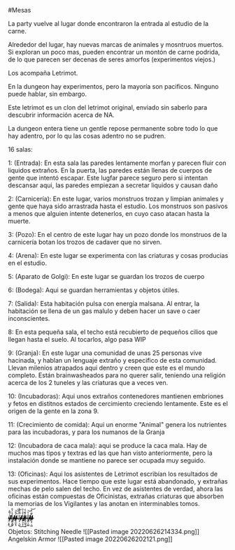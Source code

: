 #Mesas

La party vuelve al lugar donde encontraron la entrada al estudio de la carne.

Alrededor del lugar, hay nuevas marcas de animales y mosntruos muertos. Si exploran un poco mas, pueden encontrar un montón de carne podrida, de lo que parecen ser decenas de seres amorfos (experimentos viejos.)


Los acompaña Letrimot.

En la dungeon hay experimentos, pero la mayoría son pacificos. Ninguno puede hablar, sin embargo.


Este letrimot es un clon del letrimot original, enviado sin saberlo para descubrir información acerca de NA.

La dungeon entera tiene un gentle repose permanente sobre todo lo que hay adentro, por lo qu las cosas adentro no se pudren.

16 salas:


1: (Entrada): En esta sala las paredes lentamente morfan y parecen fluir con liquidos extraños. En la puerta, las paredes están llenas de cuerpos de gente que intentó escapar. 
Este lugfar parece seguro pero si intentan descansar aqui, las paredes empiezan a secretar liquidos y causan daño

2: (Carnicería): En este lugar, varios monstruos trozan y limpian animales y gente que haya sido arrastrada hasta el estudio. Los monstruos son pasivos a menos que alguien intente detenerlos, en cuyo caso atacan hasta la muerte.

3: (Pozo): En el centro de este lugar hay un pozo donde los monstruos de la carnicería botan los trozos de cadaver que no sirven.

4: (Arena): En este lugar se experimenta con las criaturas y cosas producias en el estudio. 

5: (Aparato de Golgi): En este lugar se guardan los trozos de cuerpo

6: (Bodega): Aqui se guardan herramientas y objetos útiles.


7: (Salida): Esta habitación pulsa con energía malsana. Al entrar, la habitación se llena de un gas malulo y deben hacer un save o caer inconscientes.

8: En esta pequeña sala, el techo está recubierto de pequeños cilios que llegan hasta el suelo. Al tocarlos, algo pasa WIP

9: (Granja): En este lugar una comunidad de unas 25 personas vive hacinada, y hablan un lenguaje extraño y especifico de esta comunidad. Llevan milenios atrapados aqui dentro y creen que este es el mundo completo. Están brainwasheados para no querer salir, teniendo una religión acerca de los 2 tuneles y las criaturas que a veces ven.

10: (Incubadoras): Aqui unos extraños contenedores mantienen embriones y fetos en distitnos estados de cercimiento creciendo lentamente. Este es el origen de la gente en la zona 9.

11: (Crecimiento de comida): Aqui un enorme "Animal" genera los nutrientes para las incubadoras, y para los numanos de la Granja

12: (Incubadora de caca mala): aqui se produce la caca mala. Hay de muchos mas tipos y textras ed las que han visto anteriormente, pero la instalación donde se mantiene no parece ser ocupada muy seguido.

13: (Oficinas): Aqui los asistentes de Letrimot escribían los resultados de sus experimentos. Hace tiempo que este lugar está abandonado, y extrañas mechas de pelo salen del techo. En vez de asistentes de verdad, ahora las oficinas están compuestas de Oficinistas, extrañas criaturas que absorben la memorias de los Vigilantes y las anotan en interminables tomos.





r̷̵̵̸̶̴̴̴̶̸̶̶̶̵̸̶̸̸̵̷̸̷̵̸̵̸̴̵̸̸̵̸̵̵̶̴̴̴̴̷̸̸̴̵̴̴̸̶̶̸̴̴̷̸̸̷̸̸̸̸̴̶̶̴̷̸̵̸̴̵̵̷̴̵̷̸̵̶̶̵̸̷̶̸̴̶̶̸̶̵̵̶̴̴̷̷̵̴̷̶̵̷̵̵̴̸̶̸̷̴̵̴̶̶̵̷̵̴̷̷̷̴̴̸̷̴̵̴̵̴̴̸̷̷̵̸̵̵̷̸̷̴̸̸̸̶̸̵̶̶̷̴̴̶̷̴̵̷̷̵̸̴̷̶̸̶̶̶̵̸̵̵̵̵̸̴̵̵̶̴̴̶̶̶̶̸̴̴̴̶̵̵̸̵̶̷̵̴̴̴̴̷̵̸̸̴̷̴̴̷̶̶̵̶̸̷̴̸̷̸̸̶̸̶̵̸̶̷̶̴̷̴̷̸̴̸̷̴̵̴̶̷̷̸̸̷̸̶̸̶̸̵̶̵̶̷̵̴̵̸̷̷̷̷̶̵̵̴̵̸̶̵̶̸̴̷̸̶̵̴̵̵̶̵̵̴̶̷̶̸̵̷̶̵̴̸̴̵̵̶̵̸̷̴̷̴̷̶̶̸̶̵̷̵̵̴̶̶̷̵̸̷̷̵̵̸̶̶̸̵̵̵̵̷̶̶̷̵̴̴̸̴̵̵̵̵̷̴̸̸̸̵̸̸̶̸̸̴̴̵̵̸̸̵̶̵̷̵̸̶̴̴̶̴̸̸̷̶̶̷̶̴̷̴̸̷̴̷̵̶̵̴̵̶̶̶̴̴̶̸̸̴̷̸̸̶̴̴̶̷̸̴̶̶̴̸̴̵̴̴̸̸̷̸̴̷̴̸̷̷̶̴̶̵̶̷̶̶̷̶̷̸̶̴̷̴̸̸̴̵̷̵̶̴̶̷̸̵̴̸̴̴̸̶̷̵̶̶̷̷̵̸̴̴̷̶̵̵̸̶̴̸̸̵̴̶̸̵̵̸̵̴̶̸̸̸̴̵̸̸̸͉̤͙̭͐́͌̍͘͜ê̵̸̸̷̸̶̵̵̴̴̶̸̷̵̸̸̷̸̸̴̵̷̷̶̵̷̵̷̷̴̴̶̷̵̶̸̴̷̸̵̴̷̷̷̴̵̸̴̷̸̵̶̶̷̴̷̵̴̵̸̵̴̵̶̴̷̶̶̸̶̶̸̶̴̵̶̷̴̴̵̴̸̶̵̶̷̴̶̵̴̶̵̸̷̵̷̴̴̴̷̸̸̶̶̶̵̵̷̷̶̵̷̶̷̶̸̶̵̶̷̷̸̵̵̸̴̶̴̶̸̶̴̵̷̸̸̴̶̵̴̵̵̸̴̵̸̷̸̵̵̵̵̸̴̴̶̷̵̶̴̶̵̴̸̵̵̵̴̴̴̸̷̷̵̷̴̷̴̸̵̵̸̴̶̵̶̶̴̸̸̷̶̷̶̷̶̷̸̷̷̵̴̸̵̵̴̷̵̸̵̶̵̴̷̴̷̴̸̴̸̵̵̵̴̴̷̷̸̶̶̴̷̸̴̶̴̵̶̸̸̴̴̸̸̶̷̵̵̵̵̸̴̵̵̵̵̵̶̴̶̷̴̵̴̴̸̴̶̶̷̸̵̸̷̷̵̸̶̸̷̴̵̸̸̶̷̴̴̸̴̷̸̶̸̵̸̵̵̸̴̴̵̸̷̵̵̶̵̵̸̶̴̷̴̷̵̷̵̶̷̸̵̶̸̵̷̴̵̸̷̸̸̵̶̵̷̷̷̸̷̸̴̶̴̶̴̶̵̵̷̸̷̵̷̴̸̵̶̷̷̶̴̵̵̸̵̵̴̴̷̷̸̴̶̶̶̴̵̷̴̸̷̶̴̸̸̸̸̸̸̵̴̷̴̸̶̷̵̷̷̷̸̶̸̶̵̸̷̸̵̵̷̸̵̷̸̸̶̵̵̸̸̵̴̶̶̵̸̷̶̶̴̷̵̷̸̶̴̸̵̶̷̶̸̵̸̸̴̶̵̵̸̵̶̶̷̵̴̶̸̴̸̵̵̴̶̴̷̸̵̴̸̶̸̵̵̷̶̶̴̶̴̵̶̶̴̷̸̸̷̴̸̵̸̷̷̵̶̴̷̷͚̼̖͇̙͒̀̔̂d̴̶̸̶̸̷̵̵̴̶̴̸̸̵̵̵̷̷̸̶̸̷̵̸̶̷̴̷̸̷̶̸̷̶̷̷̵̷̸̴̷̵̵̷̸̸̴̸̷̷̵̸̸̶̵̸̶̸̴̸̸̷̵̸̶̶̶̵̷̷̶̴̷̴̵̷̷̶̸̴̶̷̵̶̴̴̴̵̷̵̵̵̸̸̷̸̸̷̷̷̶̴̶̸̵̷̵̵̴̶̷̷̶̸̶̷̴̶̵̷̴̸̶̵̸̸̵̷̶̵̷̴̷̵̶̷̸̶̶̵̶̴̷̵̵̶̵̸̴̸̷̷̸̵̷̵̴̷̵̴̸̸̵̸̷̵̶̶̵̷̴̸̶̶̶̷̸̴̷̶̶̶̵̴̸̴̸̶̵̷̸̵̸̸̴̶̴̶̶̷̶̵̵̶̵̵̸̸̴̶̷̴̵̴̷̷̸̸̶̴̵̶̷̷̶̷̶̵̴̵̵̵̴̵̸̶̴̶̴̵̶̶̶̷̸̷̴̸̵̸̴̶̵̷̷̵̴̴̶̴̶̵̵̵̶̶̶̸̵̶̸̵̸̴̶̴̵̴̸̸̴̶̵̶̷̴̵̶̶̶̷̵̴̸̷̴̵̵̴̴̵̷̵̵̶̵̷̸̸̸̸̷̷̴̶̴̶̴̵̷̶̶̴̶̴̷̴̴̷̸̵̷̸̶̸̴̷̸̴̶̴̶̷̶̸̶̷̸̷̴̵̶̵̷̸̸̵̸̴̸̴̸̸̷̴̴̵̵̶̸̷̶̸̴̴̷̵̴̶̸̵̸̶̴̶̵̸̷̶̸̸̸̵̵̸̴̶̸̵̵̵̵̷̷̶̶̸̴̵̸̷̴̵̴̶̴̸̵̵̸̷̷̸̴̴̸̴̸̴̷̸̶̵̷̵̸̶̵̵̴̷̷̷̵̸̵̸̷̷̶̴̵̸̸̸̴̸̸̷̸̵̸̵̸̵̶̵̵̴̸̷̵̵̸̴̷̸̸̵̶̵̴̴̵̷̸̷̵̶̴̷̴̶̸̸̵̶̷̸̵̷̼̩̼͓̘͛͒̚͝͠a̷̷̶̸̸̶̸̴̸̴̷̸̸̵̵̷̴̴̴̵̷̵̸̸̶̵̴̸̸̶̷̶̴̷̵̴̵̶̵̶̴̸̵̴̴̴̴̷̵̵̵̶̸̵̸̴̸̵̴̴̶̵̷̵̷̷̷̴̸̶̸̶̵̶̶̷̸̵̶̴̷̷̶̴̷̷̷̶̶̵̶̶̷̸̵̵̴̴̴̶̸̷̶̶̴̴̷̴̷̸̶̵̵̸̵̵̴̷̶̴̵̷̷̴̴̷̴̴̶̷̶̵̴̵̸̵̴̷̸̴̷̷̸̴̷̸̴̸̴̵̵̴̷̷̴̶̵̸̶̶̶̴̷̵̶̷̷̵̴̷̴̶̴̸̴̷̷̷̷̶̶̷̴̴̴̴̴̴̷̸̴̶̸̴̵̶̵̸̶̶̷̴̸̸̵̴̸̵̷̶̴̸̴̶̷̵̴̵̸̵̸̴̴̵̴̴̶̴̴̴̸̴̸̶̶̵̸̴̵̷̸̵̶̵̸̷̷̸̵̶̶̷̵̸̷̶̸̷̵̴̶̴̵̷̶̷̸̴̵̷̷̶̴̵̶̸̷̷̶̷̴̸̵̷̸̵̸̶̵̸̶̷̶̸̸̴̵̵̴̶̶̵̴̶̷̸̶̴̵̸̵̷̵̸̶̶̴̶̷̸̶̶̷̷̸̷̴̴̸̴̴̴̷̸̴̷̸̷̴̵̸̸̷̸̶̸̴̸̸̸̵̸̴̵̷̷̶̴̷̷̷̶̴̴̷̶̴̵̶̷̴̸̶̵̷̷̸̶̵̴̴̴̵̶̴̷̴̷̴̶̴̶̴̵̴̷̶̷̷̶̵̵̶̴̴̸̵̸̶̵̴̶̸̶̷̷̶̶̵̴̷̵̵̶̴̶̴̴̶̷̴̸̴̶̴̶̴̸̸̶̸̵̶̶̷̵̵̷̸̸̴̴̷̸̴̸̷̶̸̵̴̸̴̵̴̵̵̴̶̸̷̷̵̸̴̸̶̶̴̶̷̵̵̸̵̸̸̴̸̶̴̵̶̵̸̸̵̷̸̵̸̧̹͉̺̋̿̆̑̒͜ć̶̴̵̵̸̵̷̸̵̸̴̶̵̴̶̸̸̴̷̸̸̶̶̵̴̵̷̶̵̶̸̵̵̶̸̴̵̴̶̶̴̷̵̴̸̶̵̵̷̸̴̷̵̵̸̵̷̸̴̵̵̷̸̶̷̷̷̶̶̵̶̶̵̴̵̴̴̴̶̴̴̵̵̷̷̴̷̴̶̵̵̶̷̴̵̴̷̷̷̵̷̴̸̶̶̸̷̷̸̷̷̷̵̸̶̷̸̵̵̷̷̴̴̴̸̴̵̵̴̵̵̵̸̴̷̷̸̸̴̸̸̷̸̵̶̵̴̶̶̷̶̸̸̴̴̵̴̸̵̷̷̴̷̵̵̵̵̶̸̷̵̶̶̶̴̷̵̶̴̶̸̶̷̷̴̸̶̶̴̵̸̶̶̴̵̴̶̶̷̸̷̷̴̴̵̸̸̸̴̶̸̸̴̶̴̶̴̴̸̵̷̷̷̴̸̸̵̴̶̴̷̵̴̴̶̴̷̵̴̷̷̸̴̴̵̷̷̸̵̵̵̴̷̴̴̵̶̵̸̶̸̶̴̷̵̵̶̵̷̵̴̸̸̷̵̵̷̶̸̴̸̷̷̸̷̵̶̴̸̵̴̸̵̵̴̶̵̷̴̴̵̴̷̸̴̶̵̴̵̸̶̶̶̷̴̸̸̶̵̸̴̸̶̸̴̴̵̶̶̸̵̵̶̷̸̶̴̸̸̸̵̷̸̴̶̸̴̶̸̴̴̸̴̷̷̶̷̵̸̸̷̵̸̷̵̶̸̴̴̸̵̸̵̸̸̴̸̶̶̶̴̶̶̵̴̴̶̴̵̶̸̸̵̷̷̴̵̸̵̵̴̸̶̴̶̸̸̵̴̷̶̸̸̶̷̵̸̷̵̷̷̶̶̷̵̶̴̶̸̸̵̷̴̵̷̸̴̸̷̷̶̸̶̸̸̶̶̷̴̸̸̸̶̵̴̴̶̶̴̸̷̸̶̶̶̸̸̷̶̸̷̶̷̸̸̶̵̸̸̸̶̶̷̵̶̷̷̷̵̵̸̵̵̴̷̶̴̷̴̶̷͍͉̠̟̀̊̀̊͜t̶̴̸̴̸̶̶̷̸̷̷̶̸̵̷̴̴̷̴̶̷̶̸̷̸̵̶̸̴̴̵̸̵̷̸̵̸̶̵̸̶̴̷̶̴̶̸̵̴̶̶̸̸̴̴̷̶̵̸̸̷̴̵̸̶̴̸̴̷̶̸̵̸̷̷̵̶̴̸̶̵̸̶̴̴̶̸̴̷̶̴̷̵̴̷̶̶̶̷̵̷̵̶̷̵̷̵̸̸̶̸̶̷̵̴̵̷̷̵̷̶̵̴̶̵̸̶̸̷̶̸̸̸̶̴̴̴̴̶̷̷̷̵̸̵̶̸̶̸̶̸̵̸̸̴̴̷̵̵̸̵̶̸̶̴̸̸̶̸̷̴̷̶̵̸̸̶̵̷̷̶̷̵̶̸̴̷̷̵̵̴̶̷̷̶̴̷̷̴̵̵̴̵̴̸̷̷̴̶̶̸̸̶̶̸̸̷̷̸̷̵̷̵̵̵̷̵̵̸̸̶̷̸̷̴̸̴̸̶̵̷̵̵̷̷̵̵̸̷̵̸̸̵̴̷̶̶̴̶̴̷̵̵̸̵̷̵̷̶̶̴̷̸̷̴̸̴̴̶̷̵̵̷̵̷̶̶̵̷̵̸̷̶̸̷̴̷̸̴̷̸̴̸̸̶̶̶̵̸̷̴̷̷̸̵̶̶̶̵̷̶̶̴̷̶̷̵̵̸̴̵̴̸̴̸̴̷̴̸̸̵̷̷̸̶̷̸̷̴̵̴̵̴̸̶̶̶̶̶̸̷̸̵̴̸̵̶̵̸̸̶̴̸̸̵̸̶̸̸̷̴̵̸̶̶̷̶̸̵̵̵̸̸̸̸̴̷̴̴̸̷̷̴̵̸̷̶̷̴̴̷̴̵̷̴̴̵̸̵̶̶̶̴̷̷̵̸̸̶̴̶̷̷̸̶̸̸̸̸̶̵̷̶̵̸̵̷̴̵̵̶̸̷̷̶̶̴̶̶̸̸̴̸̷̵̵̸̶̸̴̵̸̵̴̴̴̷̴̴̷̷̶̸̶̵̵̷̵̷̴̸̴̷̴̶̵̸̵̸̴̸̡̯͖͎̞͑͒́̒̚e̵̶̵̸̷̶̸̴̶̸̴̶̵̴̷̷̴̴̴̴̸̶̴̵̴̴̵̵̵̶̴̵̸̷̶̷̸̶̸̶̴̵̵̴̴̶̶̸̴̵̴̸̶̴̸̶̴̶̶̷̸̷̸̷̵̵̴̵̴̸̵̸̷̴̶̸̵̷̶̶̷̶̷̶̵̴̵̸̶̵̵̶̴̷̸̷̵̸̶̵̸̷̴̴̶̶̴̸̸̸̵̴̵̶̷̵̵̸̸̴̸̶̴̸̸̴̶̶̶̶̵̴̸̵̶̵̴̴̴̷̶̵̵̴̴̷̶̷̴̵̴̸̶̸̷̸̵̸̵̷̴̷̶̷̸̶̵̸̶̵̷̶̴̵̶̸̵̵̶̴̴̴̷̴̴̴̷̶̵̵̸̵̸̸̵̴̶̴̸̶̶̵̴̶̴̵̷̴̴̵̶̵̶̶̵̸̷̷̵̶̷̶̷̸̸̷̸̵̷̵̶̷̴̶̶̶̶̵̷̷̴̷̴̷̵̸̶̵̷̴̴̸̸̷̵̶̴̶̸̶̴̷̸̴̶̴̸̷̷̴̴̸̴̸̴̷̴̴̶̵̸̵̸̴̴̶̷̶̸̷̴̸̸̶̸̷̵̸̴̶̵̶̸̶̸̸̴̶̴̷̸̵̵̴̵̸̴̷̷̵̸̵̴̸̵̸̵̷̸̶̶̴̶̴̴̷̷̴̶̶̵̸̷̷̴̵̸̷̵̶̵̶̷̷̶̶̴̶̶̴̵̷̴̴̶̶̸̶̸̷̵̴̸̵̶̸̵̶̴̸̴̴̸̸̸̶̷̸̵̷̵̵̵̵̵̷̷̵̵̸̴̴̷̴̴̴̶̶̴̶̴̴̵̴̶̸̶̸̴̷̵̶̵̶̴̵̴̵̸̴̸̶̴̸̴̸̴̷̴̸̸̵̷̴̸̶̴̸̶̷̶̵̶̴̷̸̵̵̷̶̶̵̷̴̴̶̵̷̵̶̵̵̸̵̶̷̴̸̸̷̷̸̸̸̵̶̴̸̸̵̸̵̴̸̶̴̴̷̵̵̷̼͈͕̮̻̐͗̆͘͝d̶̸̸̸̴̸̵̵̴̶̶̸̸̴̴̴̵̸̵̵̴̸̶̶̸̷̸̷̶̶̷̷̴̴̵̴̶̶̸̴̷̷̵̶̷̴̸̶̶̷̷̷̷̸̸̷̵̶̸̴̴̶̷̵̶̶̷̴̸̴̷̸̶̴̷̵̸̸̷̵̸̸̷̸̶̵̸̵̷̸̵̶̵̵̸̷̸̸̵̷̴̶̵̶̷̷̶̶̷̸̸̷̶̴̷̶̸̸̸̸̵̸̴̸̶̵̴̸̵̸̴̸̶̸̷̵̷̶̶̴̶̵̶̴̸̴̴̸̵̷̴̴̷̷̷̴̸̸̷̶̸̷̵̵̴̸̸̵̷̷̵̴̷̴̵̶̶̶̷̸̷̵̴̸̴̵̵̸̷̷̷̴̶̵̸̸̶̶̶̷̷̷̵̸̸̷̶̸̵̴̶̶̷̶̵̵̶̶̵̴̴̵̴̷̷̶̸̵̸̵̴̷̸̶̶̷̴̷̷̵̵̴̷̶̷̴̵̶̵̴̴̵̷̵̸̵̷̶̴̶̶̷̶̴̸̶̸̴̴̴̴̵̵̸̸̵̸̸̷̷̸̶̶̵̸̶̴̸̶̶̶̸̶̷̴̴̷̵̵̸̵̷̶̷̷̴̸̶̶̷̷̷̸̷̷̸̵̵̵̴̶̷̴̵̵̷̴̶̷̵̵̶̴̷̴̶̵̵̶̶̴̵̸̶̴̷̴̶̵̸̸̸̵̷̸̶̵̴̸̴̵̷̶̸̷̵̴̵̵̸̸̵̴̷̷̴̸̸̸̶̸̷̶̵̵̷̶̸̶̵̶̴̵̴̸̴̶̴̴̵̷̵̴̶̸̶̸̸̷̸̶̸̸̵̴̶̸̸̶̷̶̸̷̸̴̸̷̶̵̴̷̶̷̴̵̵̶̸̶̶̶̸̵̸̴̷̶̶̵̵̵̴̶̴̷̶̴̴̴̴̶̵̶̸̵̷̶̴̴̵̶̵̴̸̸̴̷̵̴̷̷̴̷̵̶̴̷̶̷̵̴̵̸̷̴̴̴̶̸̶̸̤̝̹͔̺̄͊̈̓͝

Objetos: 
Stitching Needle
![[Pasted image 20220626214334.png]]
Angelskin Armor
![[Pasted image 20220626202121.png]]